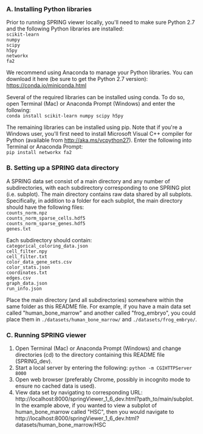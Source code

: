 ### A. Installing Python libraries

Prior to running SPRING viewer locally, you'll need to make sure Python 2.7 and the following Python libraries are installed:  
`scikit-learn`  
`numpy`  
`scipy`  
`h5py`  
`networkx`  
`fa2`  

We recommend using Anaconda to manage your Python libraries. You can download it here (be sure to get the Python 2.7 version):  
https://conda.io/miniconda.html

Several of the required libraries can be installed using conda. To do so, open Terminal (Mac) or Anaconda Prompt (Windows) and enter the following:  
`conda install scikit-learn numpy scipy h5py`

The remaining libraries can be installed using pip. Note that if you're a Windows user, you'll first need to install Microsoft Visual C++ compiler for Python (available from http://aka.ms/vcpython27). Enter the following into Terminal or Anaconda Prompt:  
`pip install networkx fa2`


### B. Setting up a SPRING data directory

A SPRING data set consist of a main directory and any number of subdirectories, with each subdirectory corresponding to one SPRING plot (i.e. subplot). The main directory contains raw data shared by all subplots. Specifically, in addition to a folder for each subplot, the main directory should have the following files:  
`counts_norm.npz`  
`counts_norm_sparse_cells.hdf5`  
`counts_norm_sparse_genes.hdf5`  
`genes.txt`  

Each subdirectory should contain:  
`categorical_coloring_data.json`  
`cell_filter.npy`  
`cell_filter.txt`  
`color_data_gene_sets.csv`  
`color_stats.json`  
`coordinates.txt`  
`edges.csv`  
`graph_data.json`  
`run_info.json`  

Place the main directory (and all subdirectories) somewhere within the same folder as this README file. For example, if you have a main data set called "human_bone_marrow" and another called "frog_embryo", you could place them in `./datasets/human_bone_marrow/` and `./datasets/frog_embryo/`. 


### C. Running SPRING viewer

1. Open Terminal (Mac) or Anaconda Prompt (Windows) and change directories (cd) to the directory containing this README file (SPRING_dev). 
2. Start a local server by entering the following: `python -m CGIHTTPServer 8000`
3. Open web browser (preferably Chrome, possibly in incognito mode to ensure no cached data is used).
4. View data set by navigating to corresponding URL: http://localhost:8000/springViewer_1_6_dev.html?path_to/main/subplot. In the example above, if you wanted to view a subplot of human_bone_marrow called "HSC", then you would navigate to http://localhost:8000/springViewer_1_6_dev.html?datasets/human_bone_marrow/HSC

